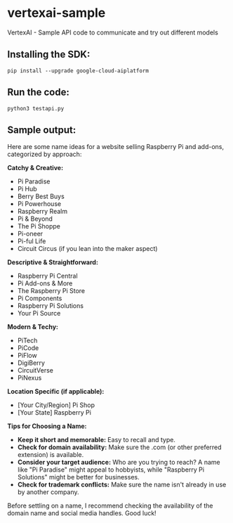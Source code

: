# vertexai-sample
VertexAI - Sample API code to communicate and try out different models  

## Installing the SDK:
```pip install --upgrade google-cloud-aiplatform```

## Run the code:
```python3 testapi.py```

## Sample output:
Here are some name ideas for a website selling Raspberry Pi and add-ons, categorized by approach:

**Catchy & Creative:**

* Pi Paradise
* Pi Hub
* Berry Best Buys
* Pi Powerhouse
* Raspberry Realm
* Pi & Beyond
* The Pi Shoppe
* Pi-oneer
* Pi-ful Life
* Circuit Circus (if you lean into the maker aspect)

**Descriptive & Straightforward:**

* Raspberry Pi Central
* Pi Add-ons & More
* The Raspberry Pi Store
* Pi Components
* Raspberry Pi Solutions
* Your Pi Source

**Modern & Techy:**

* PiTech
* PiCode
* PiFlow
* DigiBerry
* CircuitVerse
* PiNexus

**Location Specific (if applicable):**

* [Your City/Region] Pi Shop
* [Your State] Raspberry Pi


**Tips for Choosing a Name:**

* **Keep it short and memorable:**  Easy to recall and type.
* **Check for domain availability:**  Make sure the .com (or other preferred extension) is available.
* **Consider your target audience:** Who are you trying to reach?  A name like "Pi Paradise" might appeal to hobbyists, while "Raspberry Pi Solutions" might be better for businesses.
* **Check for trademark conflicts:** Make sure the name isn't already in use by another company.


Before settling on a name, I recommend checking the availability of the domain name and social media handles.  Good luck!
